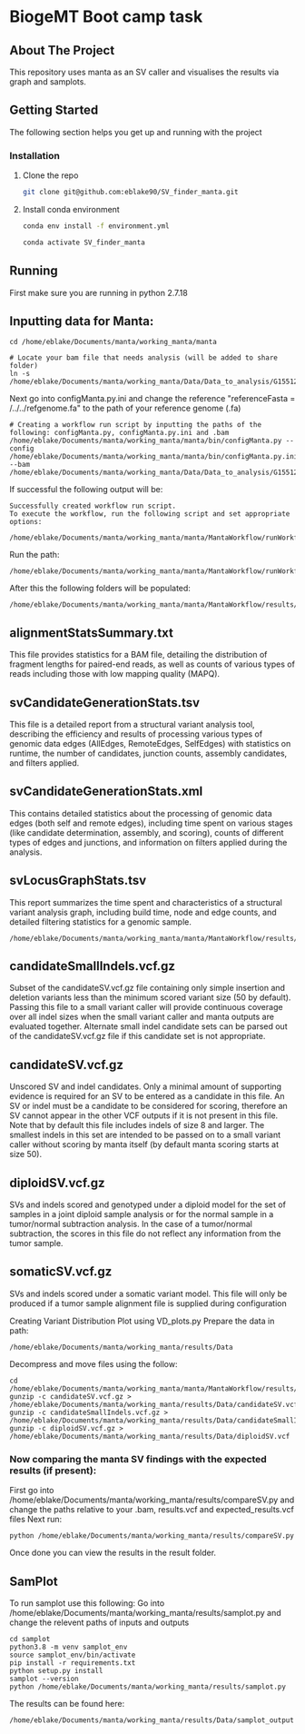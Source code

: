 # BiogeMT Boot camp task


<!-- ABOUT THE PROJECT -->
## About The Project

This repository uses manta as an SV caller and visualises the results via graph and samplots.

<!-- GETTING STARTED -->
## Getting Started

The following section helps you get up and running with the project


### Installation


1. Clone the repo
   ```sh
   git clone git@github.com:eblake90/SV_finder_manta.git
   ```
2. Install conda environment
   ```sh
   conda env install -f environment.yml
   
   conda activate SV_finder_manta
   ```
## Running
First make sure you are running in python 2.7.18

## Inputting data for Manta:
```shell
cd /home/eblake/Documents/manta/working_manta/manta

# Locate your bam file that needs analysis (will be added to share folder)
ln -s /home/eblake/Documents/manta/working_manta/Data/Data_to_analysis/G15512.HCC1954.1.COST16011_region.bam 
```
Next go into configManta.py.ini and change the reference "referenceFasta = /../../refgenome.fa" to the path of your reference genome (.fa)
```shell
# Creating a workflow run script by inputting the paths of the following: configManta.py, configManta.py.ini and .bam
/home/eblake/Documents/manta/working_manta/manta/bin/configManta.py --config /home/eblake/Documents/manta/working_manta/manta/bin/configManta.py.ini --bam /home/eblake/Documents/manta/working_manta/Data/Data_to_analysis/G15512.HCC1954.1.COST16011_region.bam
```
If successful the following output will be:
```shell
Successfully created workflow run script.
To execute the workflow, run the following script and set appropriate options:

/home/eblake/Documents/manta/working_manta/manta/MantaWorkflow/runWorkflow.py
```
Run the path:
```shell
/home/eblake/Documents/manta/working_manta/manta/MantaWorkflow/runWorkflow.py
```
After this the following folders will be populated:
```shell
/home/eblake/Documents/manta/working_manta/manta/MantaWorkflow/results/stats
```
## alignmentStatsSummary.txt 
This file provides statistics for a BAM file, detailing the distribution of fragment lengths for paired-end reads, as well as counts of various types of reads including those with low mapping quality (MAPQ).

## svCandidateGenerationStats.tsv 
This file is a detailed report from a structural variant analysis tool, describing the efficiency and results of processing various types of genomic data edges (AllEdges, RemoteEdges, SelfEdges) with statistics on runtime, the number of candidates, junction counts, assembly candidates, and filters applied.

## svCandidateGenerationStats.xml 
This contains detailed statistics about the processing of genomic data edges (both self and remote edges), including time spent on various stages (like candidate determination, assembly, and scoring), counts of different types of edges and junctions, and information on filters applied during the analysis.

## svLocusGraphStats.tsv 
This report summarizes the time spent and characteristics of a structural variant analysis graph, including build time, node and edge counts, and detailed filtering statistics for a genomic sample.

```shell
/home/eblake/Documents/manta/working_manta/manta/MantaWorkflow/results/variants
```
## candidateSmallIndels.vcf.gz 
Subset of the candidateSV.vcf.gz file containing only simple insertion and deletion variants less than the minimum scored variant size (50 by default). Passing this file to a small variant caller will provide continuous coverage over all indel sizes when the small variant caller and manta outputs are evaluated together. Alternate small indel candidate sets can be parsed out of the candidateSV.vcf.gz file if this candidate set is not appropriate.

## candidateSV.vcf.gz
Unscored SV and indel candidates. Only a minimal amount of supporting evidence is required for an SV to be entered as a candidate in this file. An SV or indel must be a candidate to be considered for scoring, therefore an SV cannot appear in the other VCF outputs if it is not present in this file. Note that by default this file includes indels of size 8 and larger. The smallest indels in this set are intended to be passed on to a small variant caller without scoring by manta itself (by default manta scoring starts at size 50).

## diploidSV.vcf.gz
SVs and indels scored and genotyped under a diploid model for the set of samples in a joint diploid sample analysis or for the normal sample in a tumor/normal subtraction analysis. In the case of a tumor/normal subtraction, the scores in this file do not reflect any information from the tumor sample.

## somaticSV.vcf.gz
SVs and indels scored under a somatic variant model. This file will only be produced if a tumor sample alignment file is supplied during configuration

Creating Variant Distribution Plot using VD_plots.py
Prepare the data in path:
```shell
/home/eblake/Documents/manta/working_manta/results/Data
```
Decompress and move files using the follow:
```shell
cd /home/eblake/Documents/manta/working_manta/manta/MantaWorkflow/results/variants
gunzip -c candidateSV.vcf.gz > /home/eblake/Documents/manta/working_manta/results/Data/candidateSV.vcf
gunzip -c candidateSmallIndels.vcf.gz > /home/eblake/Documents/manta/working_manta/results/Data/candidateSmallIndels.vcf
gunzip -c diploidSV.vcf.gz > /home/eblake/Documents/manta/working_manta/results/Data/diploidSV.vcf
```
### Now comparing the manta SV findings with the expected results (if present):
First go into /home/eblake/Documents/manta/working_manta/results/compareSV.py and change the paths relative to your .bam, results.vcf and expected_results.vcf files
Next run:
``` shell
python /home/eblake/Documents/manta/working_manta/results/compareSV.py
```
Once done you can view the results in the result folder.

## SamPlot
To run samplot use this following:
Go into /home/eblake/Documents/manta/working_manta/results/samplot.py and change the relevent paths of inputs and outputs

```shell
cd samplot
python3.8 -m venv samplot_env
source samplot_env/bin/activate
pip install -r requirements.txt
python setup.py install
samplot --version
python /home/eblake/Documents/manta/working_manta/results/samplot.py
```
The results can be found here:
```shell
/home/eblake/Documents/manta/working_manta/results/Data/samplot_output
```










